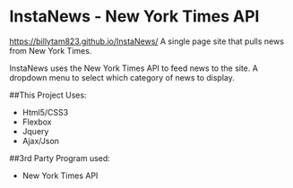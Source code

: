# InstaNews - New York Times API

https://billytam823.github.io/InstaNews/
A single page site that pulls news from New York Times.

InstaNews uses the New York Times API to feed news to the site.
A dropdown menu to select which category of news to display.

##This Project Uses:
- Html5/CSS3
- Flexbox
- Jquery
- Ajax/Json

##3rd Party Program used:
- New York Times API
